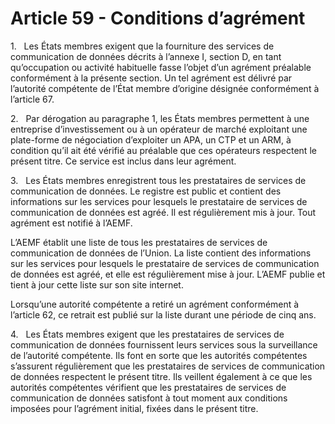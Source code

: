 # Article 59 - Conditions d’agrément


1.   Les États membres exigent que la fourniture des services de communication de données décrits à l’annexe I, section D, en tant qu’occupation ou activité habituelle fasse l’objet d’un agrément préalable conformément à la présente section. Un tel agrément est délivré par l’autorité compétente de l’État membre d’origine désignée conformément à l’article 67.

2.   Par dérogation au paragraphe 1, les États membres permettent à une entreprise d’investissement ou à un opérateur de marché exploitant une plate-forme de négociation d’exploiter un APA, un CTP et un ARM, à condition qu’il ait été vérifié au préalable que ces opérateurs respectent le présent titre. Ce service est inclus dans leur agrément.

3.   Les États membres enregistrent tous les prestataires de services de communication de données. Le registre est public et contient des informations sur les services pour lesquels le prestataire de services de communication de données est agréé. Il est régulièrement mis à jour. Tout agrément est notifié à l’AEMF.

L’AEMF établit une liste de tous les prestataires de services de communication de données de l’Union. La liste contient des informations sur les services pour lesquels le prestataire de services de communication de données est agréé, et elle est régulièrement mise à jour. L’AEMF publie et tient à jour cette liste sur son site internet.

Lorsqu’une autorité compétente a retiré un agrément conformément à l’article 62, ce retrait est publié sur la liste durant une période de cinq ans.

4.   Les États membres exigent que les prestataires de services de communication de données fournissent leurs services sous la surveillance de l’autorité compétente. Ils font en sorte que les autorités compétentes s’assurent régulièrement que les prestataires de services de communication de données respectent le présent titre. Ils veillent également à ce que les autorités compétentes vérifient que les prestataires de services de communication de données satisfont à tout moment aux conditions imposées pour l’agrément initial, fixées dans le présent titre.
